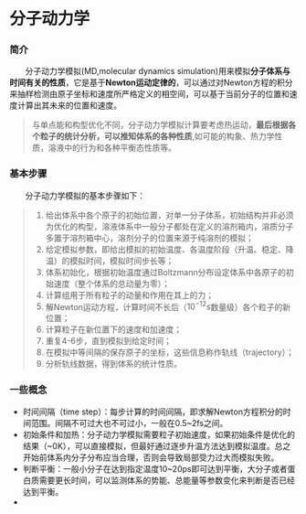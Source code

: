# 分子动力学
### 简介
 &#160; &#160; &#160; &#160;分子动力学模拟(MD,molecular dynamics simulation)用来模拟**分子体系与时间有关的性质**，它是基于**Newton运动定律的**，可以通过对Newton方程的积分来抽样检测由原子坐标和速度所严格定义的相空间，可以基于当前分子的位置和速度计算出其未来的位置和速度。
> 与单点能和构型优化不同，分子动力学模拟计算要考虑热运动，**最后根据各个粒子的统计分析，可以推知体系的各种性质**,如可能的构象、热力学性质，溶液中的行为和各种平衡态性质等。
### 基本步骤
&#160; &#160; &#160; &#160;分子动力学模拟的基本步骤如下：
>1. 给出体系中各个原子的初始位置，对单一分子体系，初始结构并非必须为优化的构型，溶液体系中一般分子都处在定义的溶剂箱内，溶质分子多置于溶剂箱中心，溶剂分子的位置来源于纯溶剂的模拟；
>2. 给定模拟参数，即给出模拟的初始温度、各温度阶段（升温、稳定、降温）的模拟时间，模拟时间步长等；
>3. 体系初始化，根据初始温度通过Boltzmann分布设定体系中各原子的初始速度（整个体系的总动量为零）；
>4. 计算组用于所有粒子的动量和作用在其上的力；
>5. 解Newton运动方程，计算时间不长后（$10^{-12}s$数量级）各个粒子的新位置；
>6. 计算粒子在新位置下的速度和加速度；
>7. 重复4-6步，直到模拟到给定时间；
>8. 在模拟中等间隔的保存原子的坐标，这些信息称作轨线（trajectory）；
>9. 分析轨线数据，得到体系的统计性质。

### 一些概念
- 时间间隔（time step）：每步计算的时间间隔，即求解Newton方程积分的时间范围。间隔不可过大也不可过小，一般在0.5~2fs之间。
- 初始条件和加热：分子动力学模拟需要粒子初始速度，如果初始条件是优化的结果（~0K），可以直接模拟，但最好通过逐步升温方法达到模拟温度。总之开始前体系内分子分布应当合理，否则会导致局部受力过大而模拟失败。
- 判断平衡：一般小分子在达到指定温度10~20ps即可达到平衡，大分子或者蛋白质需要更长时间，可以监测体系的势能、总能量等参数变化来判断是否已经达到平衡。
- 



